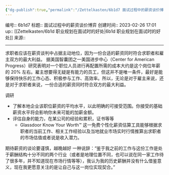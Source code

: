 ```yaml
---
{"dg-publish":true,"permalink":"/Zettelkasten/6b1d7 面试过程中的薪资谈价博弈/","dgPassFrontmatter":true}
---
```


编号:: 6b1d7
标题:: 面试过程中的薪资谈价博弈
创建时间:: 2023-02-26 17:01
up:: [[Zettelkasten/6b1d 职业规划在面试时的好处\|6b1d 职业规划在面试时的好处]]
来源:: 

---
求职者应该在薪资谈判中占据主动地位，因为一份合适的薪资同时符合求职者和雇主双方的最大利益。
据美国智囊团之一美国进步中心（Center for American Progress）研究表明对一个职位人员进行再配置所需的成本大约是这个岗位年薪的 20% 左右。雇主想要得无疑是有能力的员工，但这并不是唯一条件，最好是能够保持快乐的工作心态、积极参与工作、高效率。所以，无论是对于雇主来说，还是对于求职者来说，一份合适的薪资同时符合双方的最大利益。

调研
- 了解本地企业该职位薪资的平均水平，以此明确的可接受范围。你接受的基础薪资水平将会影响你未来可能的加薪金额。
- 评估自身的能力，在某公司的经验和累积，证书等等
	- Glassdoor Know Your Worth™ 这一免费个性化薪资估算工具能够根据求职者的当前工作、相关工作经验以及当地就业市场实时行情推算出求职者的市场估值或者说是收入潜力。

期待薪资的谈论要谨慎，越晚越好
一种说辞：“鉴于我之前的工作与这份工作是处于薪酬结构十分不同的两个行业（或者是地理位置不同，也可以说在同一家工作待了很多年，并不知道现在市场行情等等），我认为我的历史薪酬并没有什么借鉴意义，现在我更愿意关注的是让自己与这一岗位实现契合。”